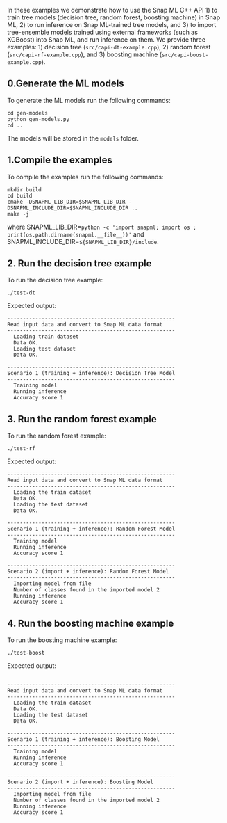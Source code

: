 In these examples we demonstrate how to use the Snap ML C++ API 1) to train tree models (decision tree, random forest, boosting machine) in Snap ML, 2) to run inference on Snap ML-trained tree models, and 3) to import tree-ensemble models trained using external frameworks (such as XGBoost) into Snap ML, and run inference on them. We provide three examples: 1) decision tree (`src/capi-dt-example.cpp`), 2) random forest (`src/capi-rf-example.cpp`), and 3) boosting machine (`src/capi-boost-example.cpp`).

## 0.Generate the ML models
To generate the ML models run the following commands:
```
cd gen-models
python gen-models.py
cd ..
```
The models will be stored in the `models` folder.

## 1.Compile the examples
To compile the examples run the following commands:
```
mkdir build
cd build
cmake -DSNAPML_LIB_DIR=$SNAPML_LIB_DIR -DSNAPML_INCLUDE_DIR=$SNAPML_INCLUDE_DIR ..
make -j
```
where SNAPML\_LIB\_DIR=`python -c 'import snapml; import os ; print(os.path.dirname(snapml.__file__))'` and SNAPML\_INCLUDE\_DIR=`${SNAPML_LIB_DIR}/include`.

## 2. Run the decision tree example
To run the decision tree example:
```
./test-dt
```
Expected output:
```
------------------------------------------------------
Read input data and convert to Snap ML data format
------------------------------------------------------
  Loading train dataset
  Data OK.
  Loading test dataset
  Data OK.

------------------------------------------------------
Scenario 1 (training + inference): Decision Tree Model
------------------------------------------------------
  Training model
  Running inference
  Accuracy score 1
```

## 3. Run the random forest example
To run the random forest example:
```
./test-rf
```
Expected output:
```
------------------------------------------------------
Read input data and convert to Snap ML data format
------------------------------------------------------
  Loading the train dataset
  Data OK.
  Loading the test dataset
  Data OK.

------------------------------------------------------
Scenario 1 (training + inference): Random Forest Model
------------------------------------------------------
  Training model
  Running inference
  Accuracy score 1

------------------------------------------------------
Scenario 2 (import + inference): Random Forest Model
------------------------------------------------------
  Importing model from file
  Number of classes found in the imported model 2
  Running inference
  Accuracy score 1
```
## 4. Run the boosting machine example
To run the boosting machine example:
```
./test-boost
```
Expected output:
```

------------------------------------------------------
Read input data and convert to Snap ML data format
------------------------------------------------------
  Loading the train dataset
  Data OK.
  Loading the test dataset
  Data OK.

------------------------------------------------------
Scenario 1 (training + inference): Boosting Model
------------------------------------------------------
  Training model
  Running inference
  Accuracy score 1

------------------------------------------------------
Scenario 2 (import + inference): Boosting Model
------------------------------------------------------
  Importing model from file
  Number of classes found in the imported model 2
  Running inference
  Accuracy score 1

```

